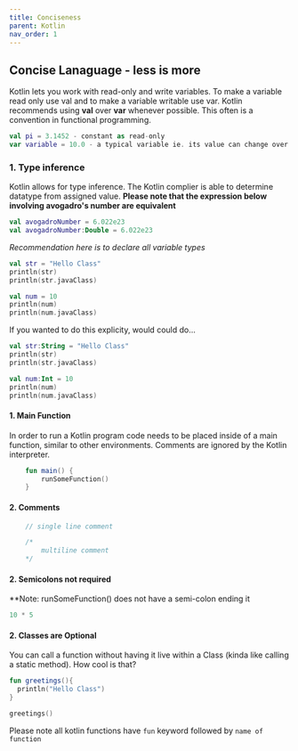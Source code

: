 ```yaml
---
title: Conciseness 
parent: Kotlin
nav_order: 1
---
```


## Concise Lanaguage - less is more ##

Kotlin lets you work with read-only and write variables. To make a variable
read only use val and to make a variable writable use var. Kotlin recommends
using **val** over **var** whenever possible. This often is a convention
in functional programming.

```kotlin
val pi = 3.1452 - constant as read-only
var variable = 10.0 - a typical variable ie. its value can change over time

```

### 1. Type inference ###

Kotlin allows for type inference. The Kotlin complier is able to determine 
datatype from assigned value. **Please note that the expression below involving
avogadro's number are equivalent**


```kotlin
val avogadroNumber = 6.022e23
val avogadroNumber:Double = 6.022e23

```

_Recommendation here is to declare all variable types_

```kotlin
val str = "Hello Class"
println(str)
println(str.javaClass)
```
```kotlin
val num = 10
println(num)
println(num.javaClass)
```

If you wanted to do this explicity, would could do...

```kotlin
val str:String = "Hello Class"
println(str)
println(str.javaClass)
```

```kotlin
val num:Int = 10
println(num)
println(num.javaClass)
```

#### 1. Main Function ####

 In order to run a Kotlin program code needs to be placed inside of a main function, similar to other 
 environments. Comments are ignored by the Kotlin interpreter.

```kotlin
    fun main() {
        runSomeFunction()
    }
```
#### 2. Comments ####
```kotlin
    // single line comment

    /*
        multiline comment 
    */ 
```


#### 2. Semicolons not required ####
**Note: runSomeFunction() does not have a semi-colon ending it
```kotlin
10 * 5
```


#### 2. Classes are Optional ####

You can call a function without having it live within a Class (kinda like calling a static method). How cool is that?

```kotlin
fun greetings(){
  println("Hello Class")
}

greetings()
```

Please note all kotlin functions have `fun` keyword followed by `name of function`